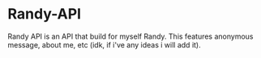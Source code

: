 # Randy-API
Randy API is an API that build for myself Randy. This features anonymous message, about me, etc (idk, if i've any ideas i will add it). 

